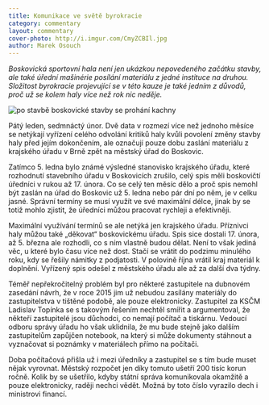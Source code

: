 ```yaml
---
title: Komunikace ve světě byrokracie
category: commentary
layout: commentary
cover-photo: http://i.imgur.com/CmyZCBIl.jpg
author: Marek Osouch
---
```


*Boskovická sportovní hala není jen ukázkou nepovedeného začátku stavby, ale také úřední mašinérie posílání materiálu z jedné instituce na druhou. Složitost byrokracie projevující se v této kauze je také jedním z důvodů, proč už se kolem haly více než rok nic neděje.*

<img src="http://i.imgur.com/CmyZCBI.jpg" alt="po stavbě boskovické stavby se prohání kachny" class="img-responsive">

Pátý leden, sedmnáctý únor. Dvě data v rozmezí více než jednoho měsíce se netýkají vyřízení celého odvolání kritiků haly kvůli povolení změny stavby haly před jejím dokončením, ale označují pouze dobu zaslání materiálu z krajského úřadu v Brně zpět na městský úřad do Boskovic.

Zatímco 5. ledna bylo známé výsledné stanovisko krajského úřadu, které rozhodnutí stavebního úřadu v Boskovicích zrušilo, celý spis měli boskovičtí úředníci v rukou až 17. února. Co se celý ten měsíc dělo a proč spis nemohl být zaslán na úřad do Boskovic už 5. ledna nebo pár dní po něm, je v celku jasné. Správní termíny se musí využít ve své maximální délce, jinak by se totiž mohlo zjistit, že úředníci můžou pracovat rychleji a efektivněji.

Maximální využívání termínů se ale netýká jen krajského úřadu. Příznivci haly můžou také „děkovat“ boskovickému úřadu. Spis sice dostali 17. února, až 5. března ale rozhodli, co s ním vlastně budou dělat. Není to však jediná věc, u které bylo času více než dost. Stačí se vrátit do podzimu minulého roku, kdy se řešily námitky z podjatosti. V polovině října vrátil kraj materiál k doplnění. Vyřízený spis odešel z městského úřadu ale až za další dva týdny.

Téměř nepřekročitelný problém byl pro některé zastupitele na dubnovém zasedání návrh, že v roce 2015 jim už nebudou zasílány materiály do zastupitelstva v tištěné podobě, ale pouze elektronicky. Zastupitel za KSČM Ladislav Topínka se s takovým řešením nechtěl smířit a argumentoval, že někteří zastupitelé jsou důchodci, co nemají počítač a tiskárnu. Vedoucí odboru správy úřadu ho však uklidnila, že mu bude stejně jako dalším zastupitelům zapůjčen notebook, na který si může dokumenty stáhnout a vyznačovat si poznámky v materiálech přímo na počítači.

Doba počítačová přišla už i mezi úředníky a zastupitel se s tím bude muset nějak vyrovnat. Městský rozpočet jen díky tomuto ušetří 200 tisíc korun ročně. Kolik by se ušetřilo, kdyby státní správa komunikovala okamžitě a pouze elektronicky, raději nechci vědět. Možná by toto číslo vyrazilo dech i ministrovi financí.
